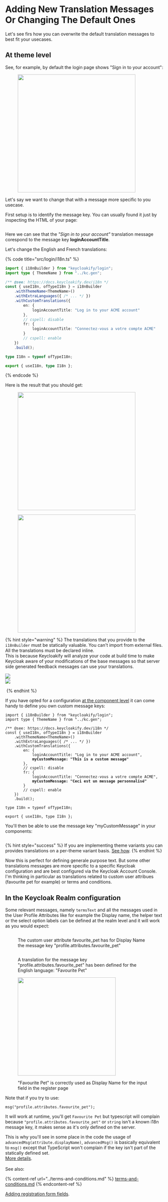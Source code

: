 # Adding New Translation Messages Or Changing The Default Ones

Let's see firs how you can overwrite the default translation messages to best fit your usecases.

## At theme level

See, for example, by default the login page shows "Sign in to your account":

<figure><img src="../../.gitbook/assets/image (11).png" alt="" width="375"><figcaption></figcaption></figure>

Let's say we want to change that with a message more specific to you usecase.

First setup is to identify the message key. You can usually found it just by inspecting the HTML of your page:

<figure><img src="../../.gitbook/assets/image (12).png" alt=""><figcaption></figcaption></figure>

Here we can see that the _"Sign in to your account"_ translation message corespond to the message key **loginAccountTitle**.

Let's change the English and French translations: &#x20;

{% code title="src/login/i18n.ts" %}
```typescript
import { i18nBuilder } from "keycloakify/login";
import type { ThemeName } from "../kc.gen";

/** @see: https://docs.keycloakify.dev/i18n */
const { useI18n, ofTypeI18n } = i18nBuilder
    .withThemeName<ThemeName>()
    .withExtraLanguages({ /* ... */ })
    .withCustomTranslations({
        en: {
            loginAccountTitle: "Log in to your ACME account"
        },
        // cspell: disable
        fr: {
            loginAccountTitle: "Connectez-vous a votre compte ACME"
        }
        // cspell: enable
    })
    .build();

type I18n = typeof ofTypeI18n;

export { useI18n, type I18n };
```
{% endcode %}

Here is the result that you should get:

<figure><img src="../../.gitbook/assets/image (13).png" alt="" width="375"><figcaption></figcaption></figure>

<figure><img src="../../.gitbook/assets/image (14).png" alt="" width="375"><figcaption></figcaption></figure>

{% hint style="warning" %}
The translations that you provide to the `i18nBuilder` must be statically valuable. You can't import from external files. All the translations must be declared inline.\
This is because Keycloakify will analyze your code at build time to make Keycloak aware of your modifications of the base messages so that server side generated feedback messages can use your translations.

![](<../../.gitbook/assets/image (50).png>)\
![](<../../.gitbook/assets/image (51).png>)

<img src="../../.gitbook/assets/Screenshot 2024-06-22 at 21.36.53.png" alt="" data-size="original">
{% endhint %}



If you have opted for a configuration [at the component level](../customization-strategies/component-level-customization/) it can come handy to define you own custom message keys:

<pre class="language-typescript" data-title="src/login/i18n.ts"><code class="lang-typescript">import { i18nBuilder } from "keycloakify/login";
import type { ThemeName } from "../kc.gen";

/** @see: https://docs.keycloakify.dev/i18n */
const { useI18n, ofTypeI18n } = i18nBuilder
    .withThemeName&#x3C;ThemeName>()
    .withExtraLanguages({ /* ... */ })
    .withCustomTranslations({
        en: {
            loginAccountTitle: "Log in to your ACME account",
<strong>            myCustomMessage: "This is a custom message"
</strong>        },
        // cspell: disable
        fr: {
            loginAccountTitle: "Connectez-vous a votre compte ACME",
<strong>            myCustomMessage: "Ceci est un message personnalisé"
</strong>        }
        // cspell: enable
    })
    .build();

type I18n = typeof ofTypeI18n;

export { useI18n, type I18n };
</code></pre>

You'll then be able to use the message key "myCustomMessage" in your components:

<figure><img src="../../.gitbook/assets/image (15).png" alt=""><figcaption></figcaption></figure>

{% hint style="success" %}
If you are implementing theme variants you can provides translations on a per-theme variant basis.  [See how](../../in-depth-configuration/theme-variants.md).
{% endhint %}

Now this is perfect for defining generale purpose text. But some other translations messages are more specific to a specific Keycloak configuration and are best configured via the Keycloak Account Console.  \
I'm thinking in particular as translations related to custom user attribues (favourite pet for example) or terms and conditions.

## In the Keycloak Realm configuration

Some relevant messages, namely `termsText` and all the messages used in the User Profile Attributes like for example the Display name, the helper text or the select option labels can be defined at the realm level and it will work as you would expect:

<figure><img src="../../.gitbook/assets/image (44).png" alt=""><figcaption><p>The custom user attribute favourite_pet has for Display Name the message key "profile.attributes.favourite_pet"</p></figcaption></figure>

<figure><img src="../../.gitbook/assets/image (45).png" alt=""><figcaption><p>A translation for the message key "profile.attributes.favourite_pet" has been defined for the English language: "Favourite Pet"</p></figcaption></figure>

<figure><img src="../../.gitbook/assets/image (46).png" alt="" width="312"><figcaption><p>"Favourite Pet" is correctly used as Display Name for the input field in the register page</p></figcaption></figure>

Note that if you try to use:

```tsx
msg("profile.attributes.favourite_pet");
```

It will work at runtime, you'll get `Favourite Pet` but typescript will complain because `"profile.attributes.favourite_pet"` or `string` isn't a known i18n message key, it makes sense as it's only defined on the server.

This is why you'll see in some place in the code the usage of `advancedMsg(attribute.displayName)`, `advancedMsg()` is basically equivalent to `msg()` except that TypeScript won't complain if the key isn't part of the statically defined set.\
[More details](https://github.com/keycloakify/keycloakify/blob/60aaa03202763307a82991c38997d166f8f44d65/src/login/i18n/i18n.tsx#L58-L72).\
\
See also:

{% content-ref url="../terms-and-conditions.md" %}
[terms-and-conditions.md](../terms-and-conditions.md)
{% endcontent-ref %}

[Adding registration form fields](https://www.youtube.com/watch?v=lMOLrdqilqE\&t=88s).
